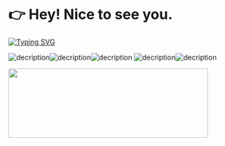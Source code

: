 # 👉 Hey! Nice to see you.
<a href="https://git.io/typing-svg"><img src="https://readme-typing-svg.demolab.com?font=Noto+Sans+Simplified+Chinese&weight=700&size=30&duration=4000&pause=1000&center=true&width=435&lines=%E4%B8%8D%E6%83%B3%E6%95%B2%E4%BB%A3%E7%A0%81%EF%BC%8C%E4%B8%8D%E4%BC%9A%E6%95%B2%E4%BB%A3%E7%A0%81" alt="Typing SVG" /></a>

![decription](https://img.shields.io/badge/Language-Python-blue)![decription](https://img.shields.io/badge/Language-JavaScript-yellow)![decription](https://img.shields.io/badge/Language-CSS-red)
![decription](https://img.shields.io/badge/Language-HTML-green)![decription](https://img.shields.io/badge/Language-C++-browse)

<img width="400" height="140" src="https://card.yuy1n.io/card/76561198326110511/dark,badge,group">


